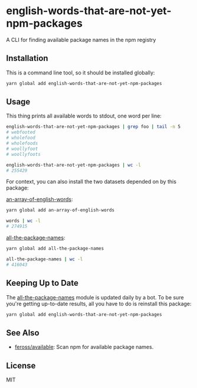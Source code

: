 # english-words-that-are-not-yet-npm-packages

A CLI for finding available package names in the npm registry

## Installation

This is a command line tool, so it should be installed globally:

```sh
yarn global add english-words-that-are-not-yet-npm-packages
```

## Usage

This thing prints all available words to stdout, one word per line:

```sh
english-words-that-are-not-yet-npm-packages | grep foo | tail -n 5
# webfooted
# wholefood
# wholefoods
# woollyfoot
# woollyfoots

english-words-that-are-not-yet-npm-packages | wc -l
# 255429
```

For context, you can also install the two datasets depended on by this package:

[an-array-of-english-words](http://ghub.io/an-array-of-english-words):

```sh
yarn global add an-array-of-english-words

words | wc -l
# 274915
```

[all-the-package-names](http://ghub.io/all-the-package-names):

```sh
yarn global add all-the-package-names

all-the-package-names | wc -l
# 416043
```

## Keeping Up to Date

The [all-the-package-names](http://ghub.io/all-the-package-names) module
is updated daily by a bot. To be sure you're getting up-to-date results,
all you have to do is reinstall this package:

```sh
yarn global add english-words-that-are-not-yet-npm-packages
```

## See Also

- [feross/available](https://github.com/feross/available): Scan npm for available package names.

## License

MIT
